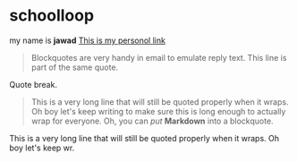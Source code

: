 # schoolloop
my name is **jawad**
[This is my personol link](https://github.com/iam-veeramalla/aws-devops-zero-to-hero)
> Blockquotes are very handy in email to emulate reply text.
> This line is part of the same quote.

Quote break.

> This is a very long line that will still be quoted properly when it wraps. Oh boy let's keep writing to make sure this is long enough to actually wrap for everyone. Oh, you can *put* **Markdown** into a blockquote.

This is a very long line that will still be quoted properly when it wraps. Oh boy let's keep wr.
